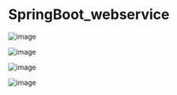 # SpringBoot_webservice

![image](https://user-images.githubusercontent.com/46255148/61381377-f309e580-a8e5-11e9-895c-8bfd956e66c6.png)

![image](https://user-images.githubusercontent.com/46255148/61381571-349a9080-a8e6-11e9-994e-0cf9abab2bc3.png)

![image](https://user-images.githubusercontent.com/46255148/61381666-5b58c700-a8e6-11e9-9ec9-1a30a7a4927c.png)

![image](https://user-images.githubusercontent.com/46255148/61381740-7a575900-a8e6-11e9-815a-5d08b90ea021.png)
